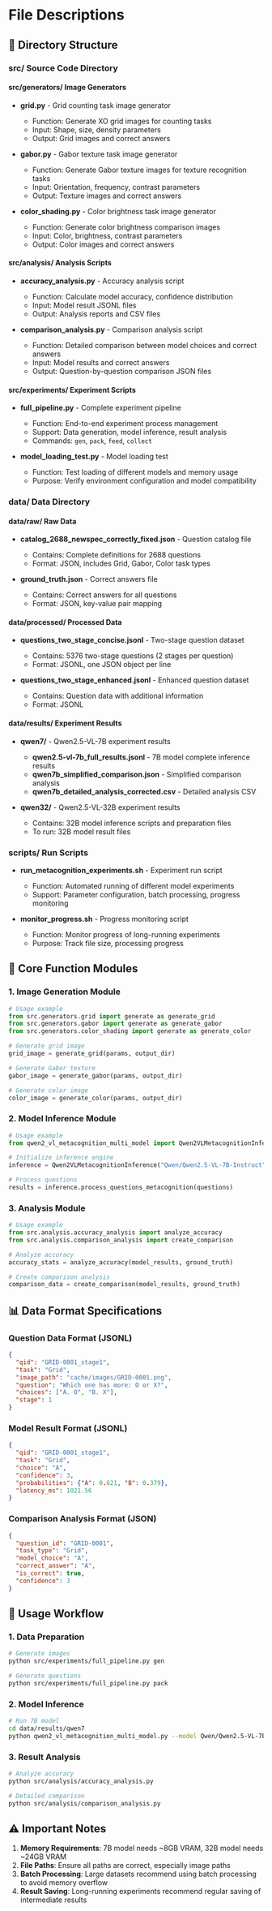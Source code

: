 # File Descriptions

## 📁 Directory Structure

### src/ Source Code Directory

#### src/generators/ Image Generators
- **grid.py** - Grid counting task image generator
  - Function: Generate XO grid images for counting tasks
  - Input: Shape, size, density parameters
  - Output: Grid images and correct answers

- **gabor.py** - Gabor texture task image generator  
  - Function: Generate Gabor texture images for texture recognition tasks
  - Input: Orientation, frequency, contrast parameters
  - Output: Texture images and correct answers

- **color_shading.py** - Color brightness task image generator
  - Function: Generate color brightness comparison images
  - Input: Color, brightness, contrast parameters
  - Output: Color images and correct answers

#### src/analysis/ Analysis Scripts
- **accuracy_analysis.py** - Accuracy analysis script
  - Function: Calculate model accuracy, confidence distribution
  - Input: Model result JSONL files
  - Output: Analysis reports and CSV files

- **comparison_analysis.py** - Comparison analysis script
  - Function: Detailed comparison between model choices and correct answers
  - Input: Model results and correct answers
  - Output: Question-by-question comparison JSON files

#### src/experiments/ Experiment Scripts
- **full_pipeline.py** - Complete experiment pipeline
  - Function: End-to-end experiment process management
  - Support: Data generation, model inference, result analysis
  - Commands: `gen`, `pack`, `feed`, `collect`

- **model_loading_test.py** - Model loading test
  - Function: Test loading of different models and memory usage
  - Purpose: Verify environment configuration and model compatibility

### data/ Data Directory

#### data/raw/ Raw Data
- **catalog_2688_newspec_correctly_fixed.json** - Question catalog file
  - Contains: Complete definitions for 2688 questions
  - Format: JSON, includes Grid, Gabor, Color task types

- **ground_truth.json** - Correct answers file
  - Contains: Correct answers for all questions
  - Format: JSON, key-value pair mapping

#### data/processed/ Processed Data
- **questions_two_stage_concise.jsonl** - Two-stage question dataset
  - Contains: 5376 two-stage questions (2 stages per question)
  - Format: JSONL, one JSON object per line

- **questions_two_stage_enhanced.jsonl** - Enhanced question dataset
  - Contains: Question data with additional information
  - Format: JSONL

#### data/results/ Experiment Results
- **qwen7/** - Qwen2.5-VL-7B experiment results
  - **qwen2.5-vl-7b_full_results.jsonl** - 7B model complete inference results
  - **qwen7b_simplified_comparison.json** - Simplified comparison analysis
  - **qwen7b_detailed_analysis_corrected.csv** - Detailed analysis CSV

- **qwen32/** - Qwen2.5-VL-32B experiment results
  - Contains: 32B model inference scripts and preparation files
  - To run: 32B model result files

### scripts/ Run Scripts
- **run_metacognition_experiments.sh** - Experiment run script
  - Function: Automated running of different model experiments
  - Support: Parameter configuration, batch processing, progress monitoring

- **monitor_progress.sh** - Progress monitoring script
  - Function: Monitor progress of long-running experiments
  - Purpose: Track file size, processing progress

## 🔧 Core Function Modules

### 1. Image Generation Module
```python
# Usage example
from src.generators.grid import generate as generate_grid
from src.generators.gabor import generate as generate_gabor
from src.generators.color_shading import generate as generate_color

# Generate grid image
grid_image = generate_grid(params, output_dir)

# Generate Gabor texture
gabor_image = generate_gabor(params, output_dir)

# Generate color image
color_image = generate_color(params, output_dir)
```

### 2. Model Inference Module
```python
# Usage example
from qwen2_vl_metacognition_multi_model import Qwen2VLMetacognitionInference

# Initialize inference engine
inference = Qwen2VLMetacognitionInference("Qwen/Qwen2.5-VL-7B-Instruct")

# Process questions
results = inference.process_questions_metacognition(questions)
```

### 3. Analysis Module
```python
# Usage example
from src.analysis.accuracy_analysis import analyze_accuracy
from src.analysis.comparison_analysis import create_comparison

# Analyze accuracy
accuracy_stats = analyze_accuracy(model_results, ground_truth)

# Create comparison analysis
comparison_data = create_comparison(model_results, ground_truth)
```

## 📊 Data Format Specifications

### Question Data Format (JSONL)
```json
{
  "qid": "GRID-0001_stage1",
  "task": "Grid",
  "image_path": "cache/images/GRID-0001.png",
  "question": "Which one has more: O or X?",
  "choices": ["A. O", "B. X"],
  "stage": 1
}
```

### Model Result Format (JSONL)
```json
{
  "qid": "GRID-0001_stage1",
  "task": "Grid",
  "choice": "A",
  "confidence": 3,
  "probabilities": {"A": 0.621, "B": 0.379},
  "latency_ms": 1021.56
}
```

### Comparison Analysis Format (JSON)
```json
{
  "question_id": "GRID-0001",
  "task_type": "Grid",
  "model_choice": "A",
  "correct_answer": "A",
  "is_correct": true,
  "confidence": 3
}
```

## 🚀 Usage Workflow

### 1. Data Preparation
```bash
# Generate images
python src/experiments/full_pipeline.py gen

# Generate questions
python src/experiments/full_pipeline.py pack
```

### 2. Model Inference
```bash
# Run 7B model
cd data/results/qwen7
python qwen2_vl_metacognition_multi_model.py --model Qwen/Qwen2.5-VL-7B-Instruct --questions ../../processed/questions_two_stage_concise.jsonl --output results.jsonl
```

### 3. Result Analysis
```bash
# Analyze accuracy
python src/analysis/accuracy_analysis.py

# Detailed comparison
python src/analysis/comparison_analysis.py
```

## ⚠️ Important Notes

1. **Memory Requirements**: 7B model needs ~8GB VRAM, 32B model needs ~24GB VRAM
2. **File Paths**: Ensure all paths are correct, especially image paths
3. **Batch Processing**: Large datasets recommend using batch processing to avoid memory overflow
4. **Result Saving**: Long-running experiments recommend regular saving of intermediate results